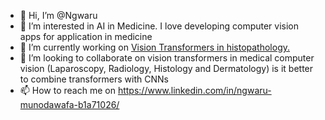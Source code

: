 - 👋 Hi, I’m @Ngwaru
- 👀 I’m interested in AI in Medicine. I love developing computer vision apps for application in medicine
- 🌱 I’m currently working on <a href="https://github.com/Ngwaru/histology_vision_transformer"> Vision Transformers in histopathology.</a> 
- 💞️ I’m looking to collaborate on vision transformers in medical computer vision (Laparoscopy, Radiology, Histology and Dermatology) is it better to combine transformers with CNNs 
- 📫 How to reach me on https://www.linkedin.com/in/ngwaru-munodawafa-b1a71026/


<!---
Ngwaru/Ngwaru is a ✨ special ✨ repository because its `README.md` (this file) appears on your GitHub profile.
You can click the Preview link to take a look at your changes.
--->

